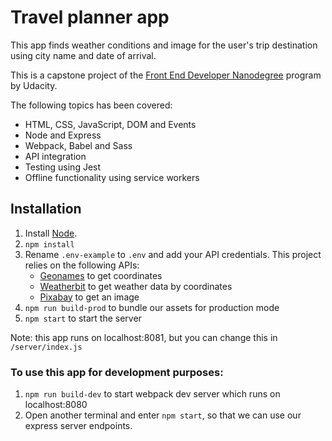 # Travel planner app

This app finds weather conditions and image for the user's trip destination
using city name and date of arrival.

This is a capstone project of the
[Front End Developer Nanodegree](https://www.udacity.com/course/front-end-web-developer-nanodegree--nd0011) program by Udacity.

The following topics has been covered:

- HTML, CSS, JavaScript, DOM and Events
- Node and Express
- Webpack, Babel and Sass
- API integration
- Testing using Jest
- Offline functionality using service workers

## Installation
1. Install [Node](https://nodejs.org/en/).
2. `npm install`
3. Rename `.env-example` to `.env` and add your API credentials. This project relies on the following APIs:
   - [Geonames](http://www.geonames.org) to get coordinates
   - [Weatherbit](https://www.weatherbit.io/) to get weather data by coordinates
   - [Pixabay](https://pixabay.com) to get an image
4. `npm run build-prod` to bundle our assets for production mode
5. `npm start` to start the server

Note: this app runs on localhost:8081, but you can change this in `/server/index.js`

### To use this app for development purposes:
1. `npm run build-dev` to start webpack dev server which runs on localhost:8080
2. Open another terminal and enter `npm start`, so that we can use our express server endpoints.